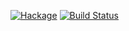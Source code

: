 [![Hackage](https://img.shields.io/hackage/v/GLURaw.svg)](https://hackage.haskell.org/package/GLURaw) [![Build Status](https://travis-ci.org/haskell-opengl/GLURaw.png)](https://travis-ci.org/haskell-opengl/GLURaw)
